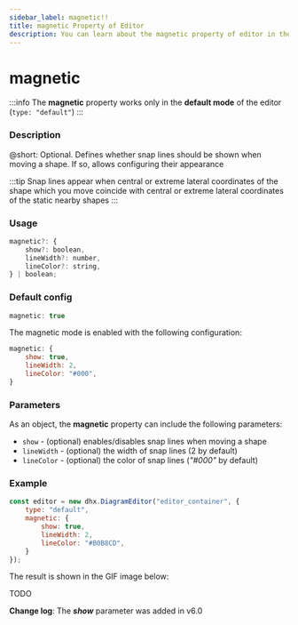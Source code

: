 ```yaml
---
sidebar_label: magnetic!!
title: magnetic Property of Editor
description: You can learn about the magnetic property of editor in the documentation of the DHTMLX JavaScript Diagram library. Browse developer guides and API reference, try out code examples and live demos, and download a free 30-day evaluation version of DHTMLX Diagram.
---
```


# magnetic

:::info
The **magnetic** property works only in the **default mode** of the editor (`type: "default"`)
:::

### Description

@short: Optional. Defines whether snap lines should be shown when moving a shape. If so, allows configuring their appearance

:::tip
Snap lines appear when central or extreme lateral coordinates of the shape which you move coincide with central or extreme lateral coordinates of the static nearby shapes
:::

### Usage

~~~jsx
magnetic?: {
    show?: boolean,
    lineWidth?: number,
    lineColor?: string,
} | boolean;
~~~

### Default config

~~~jsx
magnetic: true 
~~~

The magnetic mode is enabled with the following configuration:

~~~jsx
magnetic: {
    show: true,
    lineWidth: 2,
    lineColor: "#000",
}
~~~

### Parameters

As an object, the **magnetic** property can include the following parameters:

- `show` - (optional) enables/disables snap lines when moving a shape
- `lineWidth` - (optional) the width of snap lines (2 by default)
- `lineColor` - (optional) the color of snap lines (*"#000"* by default)

### Example

~~~jsx {3-7}
const editor = new dhx.DiagramEditor("editor_container", {
    type: "default",
    magnetic: {
        show: true,
        lineWidth: 2,
        lineColor: "#B0B8CD",
    }
});
~~~

The result is shown in the GIF image below:

TODO

**Change log**: The ***show*** parameter was added in v6.0